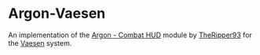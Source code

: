 # Argon-Vaesen
An implementation of the [Argon - Combat HUD](https://foundryvtt.com/packages/enhancedcombathud) module by [TheRipper93](https://theripper93.com/) for the [Vaesen](https://foundryvtt.com/packages/vaesen) system.

